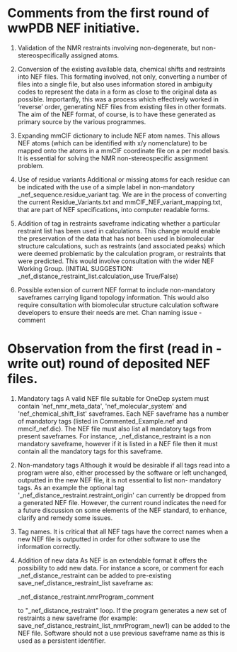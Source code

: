 # Comments from the first round of wwPDB NEF initiative.

1. Validation of the NMR restraints involving non-degenerate, but non-stereospecifically assigned atoms. 

2. Conversion of the existing available data, chemical shifts and restraints into NEF files.
This formating involved, not only, converting a number of files into a single file, but also uses information stored in ambiguity codes to represent the data in a form as close to the original data as possible. Importantly, this was a process which effectively worked in ‘reverse’ order, generating NEF files from existing files in other formats. The aim of the NEF format, of course, is to have these generated as primary source by the various programmes.

3. Expanding mmCIF dictionary to include NEF atom names. 
This allows NEF atoms (which can be identified with x/y nomenclature) to be mapped onto the atoms in a mmCIF coordinate file on a per model basis. It is essential for solving the NMR non-stereospecific assignment problem.

4. Use of residue variants 
Additional or missing atoms for each residue can be indicated with the use of a simple label in non-mandatory _nef_sequence.residue_variant tag. We are in the process of converting the current Residue_Variants.txt and mmCIF_NEF_variant_mapping.txt, that are part of NEF specifications, into computer readable forms. 

5. Addition of tag in restraints saveframe indicating whether a particular restraint list has been used in calculations. This change would enable the preservation of the data that has not been used in biomolecular structure calculations, such as restraints (and associated peaks) which were deemed problematic by the calculation program, or restraints that were predicted. This would involve consultation with the wider NEF Working Group. 
(INITIAL SUGGESTION: _nef_distance_restraint_list.calculation_use  True/False)

6. Possible extension of current NEF format to include non-mandatory saveframes carrying ligand topology information. This would also require consultation with biomolecular structure calculation software developers to ensure their needs are met.
Chan naming issue - comment


# Observation from the first (read in - write out) round of deposited NEF files.

1. Mandatory tags
A valid NEF file suitable for OneDep system must contain 'nef_nmr_meta_data', 'nef_molecular_system' and 'nef_chemical_shift_list' saveframes. Each NEF saveframe has a number of mandatory tags (listed in Commented_Example.nef and mmcif_nef.dic). The NEF file  must also list all mandatory tags from present saveframes. For instance, _nef_distance_restraint is a non mandatory saveframe, however if it is listed in a NEF file then it must contain all the mandatory tags for this saveframe.

2. Non-mandatory tags
Although it would be desirable if all tags read into a program were also, either processed by the software or left unchanged, outputted in the new NEF file, it is not essential to list non- mandatory tags. 
As an example the optional tag '_nef_distance_restraint.restraint_origin' can currently be dropped from a generated NEF file. However, the current round indicates the need for a future discussion on some elements of the NEF standard, to enhance, clarify and remedy some issues. 

3. Tag names.
It is critical that all NEF tags have the correct names when a new NEF file is outputted in order for other software to use the information correctly.

4. Addition of new data
As NEF is an extendable format it offers the possibility to add new data. For instance a score, or comment for each _nef_distance_restraint can be added to pre-existing save_nef_distance_restraint_list saveframe as: 

    _nef_distance_restraint.nmrProgram_comment

    to "_nef_distance_restraint" loop. If the program generates a new set of restraints a new saveframe (for example: save_nef_distance_restraint_list_nmrProgram_new1) can be added to the NEF file. Software should not a use previous saveframe name as this is used as a persistent identifier. 


